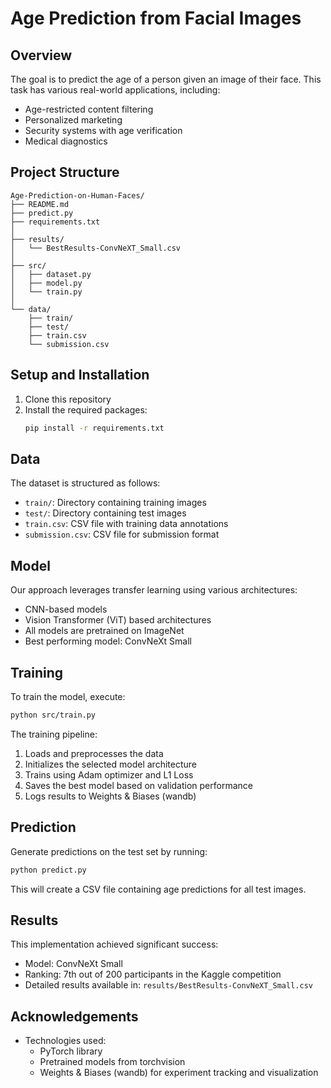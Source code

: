 # Age Prediction from Facial Images

## Overview

The goal is to predict the age of a person given an image of their face. This task has various real-world applications, including:

- Age-restricted content filtering
- Personalized marketing
- Security systems with age verification
- Medical diagnostics

## Project Structure

```
Age-Prediction-on-Human-Faces/
├── README.md
├── predict.py
├── requirements.txt
│
├── results/
│   └── BestResults-ConvNeXT_Small.csv
│
├── src/
│   ├── dataset.py
│   ├── model.py
│   └── train.py
│
└── data/
    ├── train/
    ├── test/
    ├── train.csv
    └── submission.csv
```

## Setup and Installation

1. Clone this repository
2. Install the required packages:
   ```bash
   pip install -r requirements.txt
   ```

## Data

The dataset is structured as follows:

- `train/`: Directory containing training images
- `test/`: Directory containing test images
- `train.csv`: CSV file with training data annotations
- `submission.csv`: CSV file for submission format

## Model

Our approach leverages transfer learning using various architectures:

- CNN-based models
- Vision Transformer (ViT) based architectures
- All models are pretrained on ImageNet
- Best performing model: ConvNeXt Small

## Training

To train the model, execute:

```bash
python src/train.py
```

The training pipeline:

1. Loads and preprocesses the data
2. Initializes the selected model architecture
3. Trains using Adam optimizer and L1 Loss
4. Saves the best model based on validation performance
5. Logs results to Weights & Biases (wandb)

## Prediction

Generate predictions on the test set by running:

```bash
python predict.py
```

This will create a CSV file containing age predictions for all test images.

## Results

This implementation achieved significant success:

- Model: ConvNeXt Small
- Ranking: 7th out of 200 participants in the Kaggle competition
- Detailed results available in: `results/BestResults-ConvNeXT_Small.csv`

## Acknowledgements

- Technologies used:
  - PyTorch library
  - Pretrained models from torchvision
  - Weights & Biases (wandb) for experiment tracking and visualization
